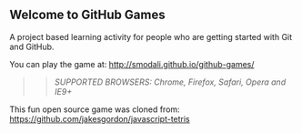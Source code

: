 ## Welcome to GitHub Games

A project based learning activity for people who are getting started with Git and GitHub.

You can play the game at: http://smodali.github.io/github-games/

>> _*SUPPORTED BROWSERS*: Chrome, Firefox, Safari, Opera and IE9+_

This fun open source game was cloned from: https://github.com/jakesgordon/javascript-tetris
